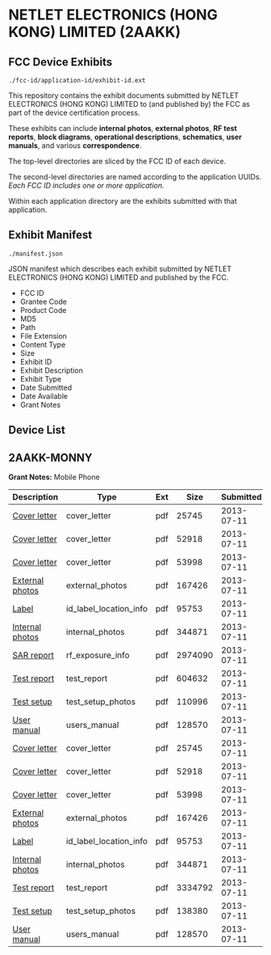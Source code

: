# NETLET ELECTRONICS (HONG KONG) LIMITED (2AAKK)
## FCC Device Exhibits

```
./fcc-id/application-id/exhibit-id.ext
```

This repository contains the exhibit documents submitted by NETLET ELECTRONICS (HONG KONG) LIMITED to (and published by) the FCC as part of the device certification process.

These exhibits can include **internal photos**, **external photos**, **RF test reports**, **block diagrams**, **operational descriptions**, **schematics**, **user manuals**, and various **correspondence**.

The top-level directories are sliced by the FCC ID of each device.

The second-level directories are named according to the application UUIDs. *Each FCC ID includes one or more application.*

Within each application directory are the exhibits submitted with that application. 

## Exhibit Manifest

```
./manifest.json
```

JSON manifest which describes each exhibit submitted by NETLET ELECTRONICS (HONG KONG) LIMITED and published by the FCC.

- FCC ID
- Grantee Code
- Product Code
- MD5
- Path
- File Extension
- Content Type
- Size
- Exhibit ID
- Exhibit Description
- Exhibit Type
- Date Submitted
- Date Available
- Grant Notes

## Device List
## 2AAKK-MONNY
**Grant Notes:** Mobile Phone

| Description | Type | Ext | Size | Submitted | Available |
| ----------- | ---- | --- | ---- | --------- | --------- |
| [Cover letter](2AAKK-MONNY/9f24f580931466307033f82d2e3b1e5c/2013786.pdf) | cover_letter | pdf | 25745 | 2013-07-11 | 2013-07-11 |
| [Cover letter](2AAKK-MONNY/9f24f580931466307033f82d2e3b1e5c/2013787.pdf) | cover_letter | pdf | 52918 | 2013-07-11 | 2013-07-11 |
| [Cover letter](2AAKK-MONNY/9f24f580931466307033f82d2e3b1e5c/2013788.pdf) | cover_letter | pdf | 53998 | 2013-07-11 | 2013-07-11 |
| [External photos](2AAKK-MONNY/9f24f580931466307033f82d2e3b1e5c/2013789.pdf) | external_photos | pdf | 167426 | 2013-07-11 | 2013-07-11 |
| [Label](2AAKK-MONNY/9f24f580931466307033f82d2e3b1e5c/2013790.pdf) | id_label_location_info | pdf | 95753 | 2013-07-11 | 2013-07-11 |
| [Internal photos](2AAKK-MONNY/9f24f580931466307033f82d2e3b1e5c/2013791.pdf) | internal_photos | pdf | 344871 | 2013-07-11 | 2013-07-11 |
| [SAR report](2AAKK-MONNY/9f24f580931466307033f82d2e3b1e5c/2013795.pdf) | rf_exposure_info | pdf | 2974090 | 2013-07-11 | 2013-07-11 |
| [Test report](2AAKK-MONNY/9f24f580931466307033f82d2e3b1e5c/2013797.pdf) | test_report | pdf | 604632 | 2013-07-11 | 2013-07-11 |
| [Test setup](2AAKK-MONNY/9f24f580931466307033f82d2e3b1e5c/2013798.pdf) | test_setup_photos | pdf | 110996 | 2013-07-11 | 2013-07-11 |
| [User manual](2AAKK-MONNY/9f24f580931466307033f82d2e3b1e5c/2013799.pdf) | users_manual | pdf | 128570 | 2013-07-11 | 2013-07-11 |
| [Cover letter](2AAKK-MONNY/d7d99cfb72f8ef61d0b42dd25aec1ed1/2013786.pdf) | cover_letter | pdf | 25745 | 2013-07-11 | 2013-07-11 |
| [Cover letter](2AAKK-MONNY/d7d99cfb72f8ef61d0b42dd25aec1ed1/2013787.pdf) | cover_letter | pdf | 52918 | 2013-07-11 | 2013-07-11 |
| [Cover letter](2AAKK-MONNY/d7d99cfb72f8ef61d0b42dd25aec1ed1/2013788.pdf) | cover_letter | pdf | 53998 | 2013-07-11 | 2013-07-11 |
| [External photos](2AAKK-MONNY/d7d99cfb72f8ef61d0b42dd25aec1ed1/2013789.pdf) | external_photos | pdf | 167426 | 2013-07-11 | 2013-07-11 |
| [Label](2AAKK-MONNY/d7d99cfb72f8ef61d0b42dd25aec1ed1/2013790.pdf) | id_label_location_info | pdf | 95753 | 2013-07-11 | 2013-07-11 |
| [Internal photos](2AAKK-MONNY/d7d99cfb72f8ef61d0b42dd25aec1ed1/2013791.pdf) | internal_photos | pdf | 344871 | 2013-07-11 | 2013-07-11 |
| [Test report](2AAKK-MONNY/d7d99cfb72f8ef61d0b42dd25aec1ed1/2013812.pdf) | test_report | pdf | 3334792 | 2013-07-11 | 2013-07-11 |
| [Test setup](2AAKK-MONNY/d7d99cfb72f8ef61d0b42dd25aec1ed1/2013813.pdf) | test_setup_photos | pdf | 138380 | 2013-07-11 | 2013-07-11 |
| [User manual](2AAKK-MONNY/d7d99cfb72f8ef61d0b42dd25aec1ed1/2013799.pdf) | users_manual | pdf | 128570 | 2013-07-11 | 2013-07-11 |
